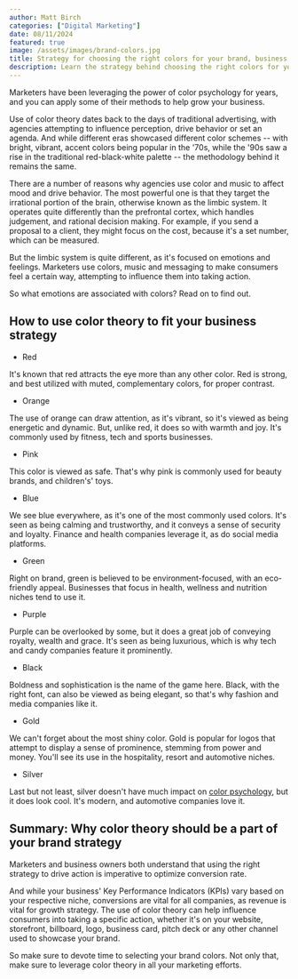 ```yaml
---
author: Matt Birch
categories: ["Digital Marketing"]
date: 08/11/2024
featured: true
image: /assets/images/brand-colors.jpg
title: Strategy for choosing the right colors for your brand, business
description: Learn the strategy behind choosing the right colors for your brand or business, and how color psychology can influence customer perceptions, evoke emotions, and strengthen your brand identity.
---
```


Marketers have been leveraging the power of color psychology for years, and you can apply some of their methods to help grow your business.

Use of color theory dates back to the days of traditional advertising, with agencies attempting to influence perception, drive behavior or set an agenda. And while different eras showcased different color schemes -- with bright, vibrant, accent colors being popular in the '70s, while the '90s saw a rise in the traditional red-black-white palette -- the methodology behind it remains the same.

There are a number of reasons why agencies use color and music to affect mood and drive behavior. The most powerful one is that they target the irrational portion of the brain, otherwise known as the limbic system. It operates quite differently than the prefrontal cortex, which handles judgement, and rational decision making. For example, if you send a proposal to a client, they might focus on the cost, because it's a set number, which can be measured.

But the limbic system is quite different, as it's focused on emotions and feelings. Marketers use colors, music and messaging to make consumers feel a certain way, attempting to influence them into taking action.

So what emotions are associated with colors? Read on to find out.

## How to use color theory to fit your business strategy

- Red

It's known that red attracts the eye more than any other color. Red is strong, and best utilized with muted, complementary colors, for proper contrast.

- Orange

The use of orange can draw attention, as it's vibrant, so it's viewed as being energetic and dynamic. But, unlike red, it does so with warmth and joy. It's commonly used by fitness, tech and sports businesses.

- Pink

This color is viewed as safe. That's why pink is commonly used for beauty brands, and children's' toys.

- Blue

We see blue everywhere, as it's one of the most commonly used colors. It's seen as being calming and trustworthy, and it conveys a sense of security and loyalty. Finance and health companies leverage it, as do social media platforms.

- Green

Right on brand, green is believed to be environment-focused, with an eco-friendly appeal. Businesses that focus in health, wellness and nutrition niches tend to use it.

- Purple

Purple can be overlooked by some, but it does a great job of conveying royalty, wealth and grace. It's seen as being luxurious, which is why tech and candy companies feature it prominently.

- Black

Boldness and sophistication is the name of the game here. Black, with the right font, can also be viewed as being elegant, so that's why fashion and media companies like it.

- Gold

We can't forget about the most shiny color. Gold is popular for logos that attempt to display a sense of prominence, stemming from power and money. You'll see its use in the hospitality, resort and automotive niches.

- Silver

Last but not least, silver doesn't have much impact on [color psychology](https://www.verywellmind.com/color-psychology-2795824), but it does look cool. It's modern, and automotive companies love it.

## Summary: Why color theory should be a part of your brand strategy

Marketers and business owners both understand that using the right strategy to drive action is imperative to optimize conversion rate.

And while your business' Key Performance Indicators (KPIs) vary based on your respective niche, conversions are vital for all companies, as revenue is vital for growth strategy. The use of color theory can help influence consumers into taking a specific action, whether it's on your website, storefront, billboard, logo, business card, pitch deck or any other channel used to showcase your brand.

So make sure to devote time to selecting your brand colors. Not only that, make sure to leverage color theory in all your marketing efforts.

